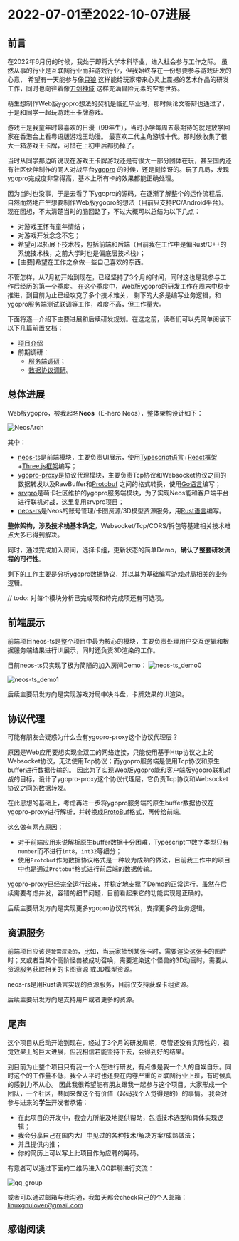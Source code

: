 2022-07-01至2022-10-07进展
==========================

前言
----

在2022年6月份的时候，我处于即将大学本科毕业，进入社会参与工作之际。 虽然从事的行业是互联网行业而非游戏行业，但我始终存在一份想要参与游戏研发的心意， 希望有一天能参与像[只狼](https://zh.wikipedia.org/zh-cn/%E9%9A%BB%E7%8B%BC%EF%BC%9A%E6%9A%97%E5%BD%B1%E9%9B%99%E6%AD%BB) 这样能给玩家带来心灵上震撼的艺术作品的研发工作，同时也向往着像[刀剑神域](https://zh.wikipedia.org/wiki/%E5%88%80%E5%8A%8D%E7%A5%9E%E5%9F%9F) 这样充满冒险元素的空想世界。

萌生想制作Web版ygopro想法的契机是临近毕业时，那时候论文答辩也通过了，于是和同学一起玩游戏王卡牌游戏。

游戏王是我童年时最喜欢的日漫（99年生），当时小学每周五最期待的就是放学回家在香港台上看粤语版游戏王动漫。 最喜欢二代主角游城十代。那时候收集了很大一箱游戏王卡牌，可惜在上初中后都扔掉了。

当时从同学那边听说现在游戏王卡牌游戏还是有很大一部分团体在玩，甚至国内还有社区伙伴制作的同人对战平台[ygopro](https://ygopro.org/) 的时候，还是挺惊讶的。玩了几局，发现ygopro完成度非常得高，基本上所有卡的效果都能正确处理。

因为当时也没事，于是去看了下ygopro的源码，在逐渐了解整个的运作流程后，自然而然地产生想要制作Web版ygopro的想法（目前只支持PC/Android平台）。 现在回想，不太清楚当时的脑回路了，不过大概可以总结为以下几点：

-	对游戏王怀有童年情结；
-	对游戏开发念念不忘；
-	希望可以拓展下技术栈，包括前端和后端（目前我在工作中是偏Rust/C++的系统技术栈，之前大学时也是偏底层技术栈）；
-	[主要]希望在工作之余做一些自己喜欢的东西。

不管怎样，从7月初开始到现在，已经坚持了3个月的时间，同时这也是我参与工作后经历的第一个季度。 在这个季度中，Web版ygopro的研发工作在周末中稳步推进，到目前为止已经攻克了多个技术难关， 剩下的大多是编写业务逻辑，和ygopro服务端测试联调等工作，难度不高，但工作量大。

下面将逐一介绍下主要进展和后续研发规划。在这之前，读者们可以先简单阅读下以下几篇前置文档：

-	[项目介绍](../../README.md)
-	前期调研：
	-	[服务端调研](../investigation/server-side.md)；
	-	[数据协议调研](../investigation/protocol.md)。

总体进展
--------

Web版ygopro，被我起名**Neos**（E-hero Neos），整体架构设计如下：

![NeosArch](../../assets/NeosArch.drawio.svg)

其中：

-	[neos-ts](https://github.com/DarkNeos/neos-ts)是前端模块，主要负责UI展示，使用[Typescript语言](https://www.typescriptlang.org/)\+[React框架](https://reactjs.org/)\+[Three.js框架](https://threejs.org/)编写；
-	[ygopro-proxy](https://github.com/DarkNeos/ygopro-proxy)是协议代理模块，主要负责Tcp协议和Websocket协议之间的数据转发以及RawBuffer和[Protobuf](https://developers.google.com/protocol-buffers) 之间的格式转换，使用[Go语言](https://go.dev/)编写；
-	[srvpro](https://github.com/mycard/srvpro)是萌卡社区维护的ygopro服务端模块，为了实现Neos能和客户端平台进行联机对战，这里复用srvpro项目；
-	[neos-rs](https://github.com/DarkNeos/neos-rs)是Neos的账号管理/卡图资源/3D模型资源服务，用[Rust语言](https://www.rust-lang.org/)编写。

**整体架构，涉及技术栈基本确定**，Websocket/Tcp/CORS/拆包等基建相关技术难点大多已得到解决。

同时，通过完成加入房间，选择卡组，更新状态的简单Demo，**确认了整套研发流程的可行性**。

剩下的工作主要是分析ygopro数据协议，并以其为基础编写游戏对局相关的业务逻辑。

// todo: 对每个模块分析已完成项和待完成项还有可选项。

前端展示
--------

前端项目neos-ts是整个项目中最为核心的模块，主要负责处理用户交互逻辑和根据服务端结果进行UI展示，同时还负责3D渲染的工作。

目前neos-ts只实现了极为简陋的加入房间Demo： ![neos-ts_demo0](../../assets/neos-ts_demo_0.png)

![neos-ts_demo1](../../assets/neos-ts_demo_1.png)

后续主要研发方向是实现游戏对局中决斗盘，卡牌效果的UI渲染。

协议代理
--------

可能有朋友会疑惑为什么会有ygopro-proxy这个协议代理层？

原因是Web应用要想实现全双工的网络连接，只能使用基于Http协议之上的Websocket协议，无法使用Tcp协议；而ygopro服务端是使用Tcp协议和原生buffer进行数据传输的。 因此为了实现Web版ygopro能和客户端版ygopro联机对战的目标，设计了ygopro-proxy这个协议代理层，它负责Tcp协议和Websocket协议之间的数据转发。

在此思想的基础上，考虑再进一步将ygopro服务端的原生buffer数据协议在ygopro-proxy进行解析，并转换成[ProtoBuf](https://developers.google.com/protocol-buffers)格式，再传给前端。

这么做有两点原因：

-	对于前端应用来说解析原生buffer数据十分困难，Typescript中数字类型只有`number`而不进行`int8`，`int32`等细分；
-	使用`Protobuf`作为数据协议格式是一种较为成熟的做法，目前我工作中的项目中也是通过`Protobuf`格式进行前后端的数据传输。

ygopro-proxy已经完全运行起来，并稳定地支撑了Demo的正常运行。虽然在后续需要考虑并发，容错的细节问题，目前看起来它的功能实现是正确的。

后续主要研发方向是实现更多ygopro协议的转发，支撑更多的业务逻辑。

资源服务
--------

前端项目应该是`按需渲染的`，比如，当玩家抽到某张卡时，需要渲染这张卡的图片时；又或者当某个高阶怪兽被成功召唤，需要渲染这个怪兽的3D动画时，需要从资源服务获取相关的卡图资源 或3D模型资源。

neos-rs是用Rust语言实现的资源服务，目前仅支持获取卡组资源。

后续主要研发方向是支持用户或者更多的资源。

尾声
----

这个项目从启动开始到现在，经过了3个月的研发周期，尽管还没有实际性的，视觉效果上的巨大进展，但我相信若能坚持下去，会得到好的结果。

到目前为止整个项目只有我一个人在进行研发，有点像是我一个人的自娱自乐。同时这个的工作量不低，我个人平时也还要在内卷严重的互联网行业上班，有时候真的感到力不从心。 因此我很希望能有朋友跟我一起参与这个项目，大家形成一个团队，一个社区，共同来做这个有价值（起码我个人觉得是的）的事情。 我会对参与进来的**学生**开发者承诺：

-	在此项目的开发中，我会力所能及地提供帮助，包括技术选型和具体实现逻辑；
-	我会分享自己在国内大厂中见过的各种技术/解决方案/成熟做法；
-	并且提供内推；
-	你的简历上可以写上此项目作为应聘的筹码。

有意者可以通过下面的二维码进入QQ群聊进行交流：

![qq_group](../../assets/ygo_qq.png)

或者可以通过邮箱与我沟通，我每天都会check自己的个人邮箱：linuxgnulover@gmail.com

感谢阅读
--------

